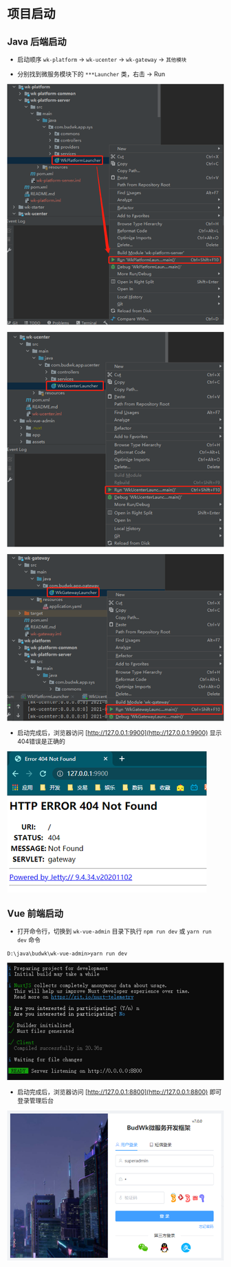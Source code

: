 # 项目启动

## Java 后端启动

* 启动顺序 `wk-platform` -> `wk-ucenter` -> `wk-gateway` -> `其他模块`

* 分别找到微服务模块下的 `***Launcher` 类，右击 -> Run

![java01](../../images/quickstart/java01.png)

![java02](../../images/quickstart/java02.png)

![java03](../../images/quickstart/java03.png)
  
* 启动完成后，浏览器访问 [http://127.0.0.1:9900](http://127.0.0.1:9900) 显示404错误是正确的

![java04](../../images/quickstart/java04.png)

## Vue 前端启动


* 打开命令行，切换到 `wk-vue-admin` 目录下执行 `npm run dev` 或 `yarn run dev` 命令

```text
D:\java\budwk\wk-vue-admin>yarn run dev
```

![node01](../../images/quickstart/node01.png)

* 启动完成后，浏览器访问 [http://127.0.0.1:8800](http://127.0.0.1:8800) 即可登录管理后台

![node02](../../images/quickstart/node02.png)
